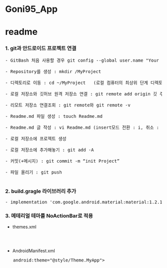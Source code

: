 # Goni95_App

# readme

### 1. git과 안드로이드 프로젝트 연결
<pre>
- GitBash 처음 사용할 경우 git config --global user.name "Your Name Here" git config --global user.email "your_email@youremail.com"

- Repository를 생성 : mkdir /MyProject

- 디렉토리로 이동 : cd ~/MyProject   (로컬 컴퓨터의 최상위 단계 디렉토리, 즉 Users 폴더를 의미)

- 로컬 저장소와 깃허브 원격 저장소 연결 : git remote add origin 깃 주소

- 리모트 저장소 연결조회 : git remote와 git remote -v

- Readme.md 파일 생성 : touch Readme.md

- Readme.md 글 작성 : vi Readme.md (insert모드 전환 : i, 취소 : esc, 저장 : :wq)

- 로컬 저장소에 프로젝트 생성

- 로컬 저장소에 추가해놓기 : git add -A

- 커밋(+메시지) : git commit -m “init Project”

- 파일 올리기 : git push

</pre>

### 2. build.gragle 라이브러리 추가 
<pre>
- implementation 'com.google.android.material:material:1.2.1'
</pre>


### 3. 메테리얼 테마를 NoActionBar로 적용
* themes.xml 
<pre>
   <style name="Theme.MyApp" parent="Theme.MaterialComponents.NoActionBar">
        <!-- Primary brand color. -->
        <item name="colorPrimary">@color/purple_500</item>
        <item name="colorPrimaryVariant">@color/purple_700</item>
        <item name="colorOnPrimary">@color/white</item>
        <!-- Secondary brand color. -->
        <item name="colorSecondary">@color/teal_200</item>
        <item name="colorSecondaryVariant">@color/teal_700</item>
        <item name="colorOnSecondary">@color/black</item>
        <!-- Status bar color. -->
        <item name="android:statusBarColor" tools:targetApi="l">?attr/colorPrimaryVariant</item>
        <!-- Customize your theme here. -->
    </style>
</pre>

* AndroidManifest.xml
<pre>
   android:theme="@style/Theme.MyApp">
</pre>
















